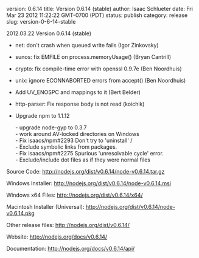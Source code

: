 version: 0.6.14
title: Version 0.6.14 (stable)
author: Isaac Schlueter
date: Fri Mar 23 2012 11:22:22 GMT-0700 (PDT)
status: publish
category: release
slug: version-0-6-14-stable

<p>2012.03.22 Version 0.6.14 (stable)

</p>
<ul>
<li><p>net: don&#39;t crash when queued write fails (Igor Zinkovsky)</p>
</li>
<li><p>sunos: fix EMFILE on process.memoryUsage() (Bryan Cantrill)</p>
</li>
<li><p>crypto: fix compile-time error with openssl 0.9.7e (Ben Noordhuis)</p>
</li>
<li><p>unix: ignore ECONNABORTED errors from accept() (Ben Noordhuis)</p>
</li>
<li><p>Add UV_ENOSPC and mappings to it (Bert Belder)</p>
</li>
<li><p>http-parser: Fix response body is not read (koichik)</p>
</li>
<li><p>Upgrade npm to 1.1.12</p>
<p>
- upgrade node-gyp to 0.3.7<br>
- work around AV-locked directories on Windows<br>
- Fix isaacs/npm#2293 Don&#39;t try to &#39;uninstall&#39; /<br>
- Exclude symbolic links from packages.<br>
- Fix isaacs/npm#2275 Spurious &#39;unresolvable cycle&#39; error.<br>
- Exclude/include dot files as if they were normal files
</p>
</li>
</ul>
<p>Source Code: <a href="http://nodejs.org/dist/v0.6.14/node-v0.6.14.tar.gz">http://nodejs.org/dist/v0.6.14/node-v0.6.14.tar.gz</a>

</p>
<p>Windows Installer: <a href="http://nodejs.org/dist/v0.6.14/node-v0.6.14.msi">http://nodejs.org/dist/v0.6.14/node-v0.6.14.msi</a>

</p>
<p>Windows x64 Files: <a href="http://nodejs.org/dist/v0.6.14/x64/">http://nodejs.org/dist/v0.6.14/x64/</a>

</p>
<p>Macintosh Installer (Universal): <a href="http://nodejs.org/dist/v0.6.14/node-v0.6.14.pkg">http://nodejs.org/dist/v0.6.14/node-v0.6.14.pkg</a>

</p>
<p>Other release files: <a href="http://nodejs.org/dist/v0.6.14/">http://nodejs.org/dist/v0.6.14/</a>

</p>
<p>Website: <a href="http://nodejs.org/docs/v0.6.14/">http://nodejs.org/docs/v0.6.14/</a>

</p>
<p>Documentation: <a href="http://nodejs.org/docs/v0.6.14/api/">http://nodejs.org/docs/v0.6.14/api/</a>
</p>
